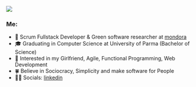 [![](https://www.google.com/url?sa=i&url=https%3A%2F%2Ftherestudio.com%2Fthe-complexity-of-simplicity-design-process%2F&psig=AOvVaw0fR9VnKqEQK24mJgtHog8L&ust=1622029866718000&source=images&cd=vfe&ved=0CAIQjRxqFwoTCLjVkNDi5PACFQAAAAAdAAAAABAz)](https://en.wikiquote.org/wiki/Simplicity)        
        
<h3>Me:</h3>

* 💼   Scrum Fullstack Developer & Green software researcher at [mondora](https://github.com/mondora)
* 🎓   Graduating in Computer Science at University of Parma (Bachelor of Science)
* 🧐   Interested in my Girlfriend, Agile, Functional Programming, Web Development
* 🍀   Believe in Sociocracy, Simplicity and make software for People
* ✍🏻   Socials: [linkedin](https://www.linkedin.com/in/lorenzogalafassi/)
